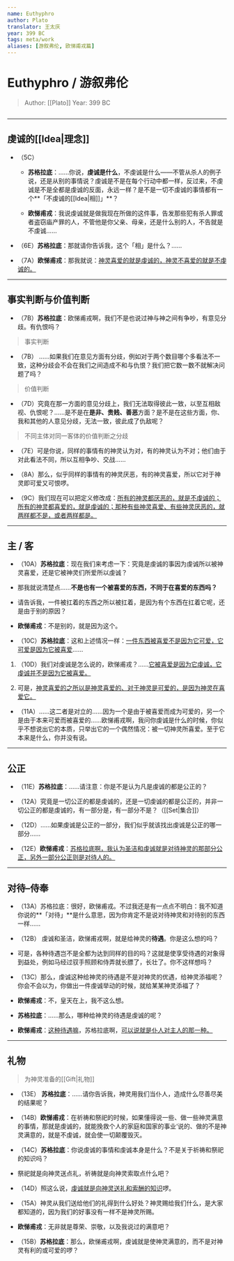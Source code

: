 ```yaml
---
name: Euthyphro
author: Plato
translator: 王太庆
year: 399 BC
tags: meta/work
aliases: [游叙弗伦, 欧悌甫戎篇]
---
```


# Euthyphro / 游叙弗伦
> Author: [[Plato]]
> Year: 399 BC

```toc
```

---

## 虔诚的[[Idea|理念]]

- （5C）
	- **苏格拉底**：……你说，**虔诚是什么**，不虔诚是什么——不管从杀人的例子说，还是从别的事情说？虔诚是不是在每个行动中都一样，反过来，不虔诚是不是全都是虔诚的反面，永远一样？是不是一切不虔诚的事情都有一个**「不虔诚的[[Idea|相]]」**？

	- **欧悌甫戎**：我说虔诚就是做我现在所做的这件事，告发那些犯有杀人罪或者盗窃庙产罪的人，不管他是你父亲、母亲，还是什么别的人，不告就是不虔诚……

- （6E）**苏格拉底**：那就请你告诉我，这个「相」是什么？……
- （7A）**欧悌甫戎**：那我就说：<u>神灵喜爱的就是虔诚的，神灵不喜爱的就是不虔诚的。</u>

---

## 事实判断与价值判断

- （7B）**苏格拉底**：欧悌甫戎啊，我们不是也说过神与神之间有争吵，有意见分歧。有仇恨吗？

> 事实判断

 - （7B） ……如果我们在意见方面有分歧，例如对于两个数目哪个多看法不一致，这种分歧会不会在我们之间造成不和与仇恨？我们把它数一数不就解决问题了吗？

> 价值判断

- （7D）究竟在那一方面的意见分歧上，我们无法取得彼此一致，以至互相敌视、仇恨呢？……是不是在**是非、贵贱、善恶**方面？是不是在这些方面，你、我和其他的人意见分歧，无法一致，彼此成了仇敌呢？

> 不同主体对同一客体的价值判断之分歧

- （7E）可是你说，同样的事情有的神灵认为对，有的神灵认为不对；他们由于对此看法不同，所以互相争吵、交战……

- （8A）那么，似乎同样的事情有的神灵厌恶，有的神灵喜爱，所以它对于神灵即可爱又可恨啰。

- （9C）我们现在可以把定义修改成：<u>所有的神灵都厌恶的，就是不虔诚的；所有的神灵都喜爱的，就是虔诚的；那种有些神灵喜爱、有些神灵厌恶的，就两样都不是，或者两样都是。</u>

---

## 主 / 客

- （10A）**苏格拉底**：现在我们来考虑一下：究竟是虔诚的事因为虔诚所以被神灵喜爱，还是它被神灵们所爱所以虔诚？

- 那我就说清楚点……**不是也有一个被喜爱的东西，不同于在喜爱的东西吗？**

- 请告诉我，一件被扛着的东西之所以被扛着，是因为有个东西在扛着它呢，还是由于别的原因？

- **欧悌甫戎**：不是别的，就是因为这个。

- （10C）**苏格拉底**：这和上述情况一样：<u>一件东西被喜爱不是因为它可爱，它可爱是因为它被喜爱</u>……

1. （10D）我们对虔诚是怎么说的，欧悌甫戎？……<u>它被喜爱是因为它虔诚，它虔诚并不是因为它被喜爱。</u>

2. 可是，<u>神灵喜爱的之所以是神灵喜爱的、对于神灵是可爱的，是因为神灵在喜爱它。</u>

- （11A）……这二者是对立的……因为一个是由于被喜爱而成为可爱的，另一个是由于本来可爱而被喜爱的……欧悌甫戎啊，我问你虔诚是什么的时候，你似乎不想说出它的本质，只举出它的一个偶然情况：被一切神灵所喜爱。至于它本来是什么，你并没有说。

---

## 公正

- （11E）**苏格拉底**：……请注意：你是不是认为凡是虔诚的都是公正的？

- （12A）究竟是一切公正的都是虔诚的，还是一切虔诚的都是公正的，并非一切公正的都是虔诚的，有一部分是，有一部分不是？（[[Set|集合]]）

- （12D）……如果虔诚是公正的一部分，我们似乎就该找出虔诚是公正的哪一部分……

- （12E）**欧悌甫戎**：<u>苏格拉底啊，我认为圣洁和虔诚就是对待神灵的那部分公正，另外一部分公正则是对待人的。</u>

---

## 对待–侍奉

- （13A）苏格拉底：很好，欧悌甫戎。不过我还是有一点点不明白：我不知道你说的**「对待」**是什么意思，因为你肯定不是说对待神灵和对待别的东西一样……

- （12B） 虔诚和圣洁，欧悌甫戎啊，就是给神灵的**待遇**。你是这么想的吗？

- 可是，各种待遇岂不是全都为达到同样的目的吗？这就是使享受待遇的对象得到益处，例如马经过驭手照顾和侍弄就长膘了，长壮了。你不这样想吗？

- （13C）那么，虔诚这种给神灵的待遇是不是对神灵的优遇，给神灵添福呢？你会不会以为，你做出一件虔诚举动的时候，就给某某神灵添福了？

- **欧悌甫戎**：不，皇天在上，我不这么想。

- **苏格拉底**：……那么，哪种给神灵的待遇是虔诚的呢？

- **欧悌甫戎**：<u>这种待遇嘛</u>，苏格拉底啊，<u>可以说就是仆人对主人的那一种。 </u>

---

## 	礼物

> 为神灵准备的[[Gift|礼物]]

- （13E） **苏格拉底**：……请你告诉我，神灵用我们当仆人，造成什么尽善尽美的结果呢？

- （14B）**欧悌甫戎**：在祈祷和祭祀的时候，如果懂得说一些、做一些神灵满意的事情，那就是虔诚的，就能挽救个人的家庭和国家的事业‘说的、做的不是神灵满意的，就是不虔诚，就会使一切颠覆毁灭。

- （14C）**苏格拉底**：你说虔诚的事情和虔诚本身是什么？不是关于祈祷和祭祀的知识吗？

- 祭祀就是向神灵送点礼，祈祷就是向神灵索取点什么吧？

- （14D）照这么说，<u>虔诚就是向神灵送礼和索酬的知识</u>啰。

- （15A）神灵从我们送给他们的礼得到什么好处？神灵赐给我们什么，是大家都知道的，因为我们的好事没有一样不是神灵所赐。

- **欧悌甫戎**：无非就是尊荣、崇敬，以及我说过的满意吧？

- （15B）**苏格拉底**：那么，欧悌甫戎啊，虔诚就是使神灵满意的，而不是对神灵有利的或可爱的啰？

